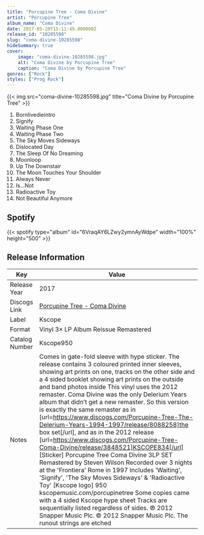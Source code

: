 ```yaml
---
title: "Porcupine Tree - Coma Divine"
artist: "Porcupine Tree"
album_name: "Coma Divine"
date: 2017-05-20T15:11:49.000000Z
release_id: "10285598"
slug: "coma-divine-10285598"
hideSummary: true
cover:
    image: "coma-divine-10285598.jpg"
    alt: "Coma Divine by Porcupine Tree"
    caption: "Coma Divine by Porcupine Tree"
genres: ["Rock"]
styles: ["Prog Rock"]
---
```


{{< img src="coma-divine-10285598.jpg" title="Coma Divine by Porcupine Tree" >}}

<!-- section break -->

1. Bornlivedieintro
2. Signify
3. Waiting Phase One
4. Waiting Phase Two
5. The Sky Moves Sideways
6. Dislocated Day
7. The Sleep Of No Dreaming
8. Moonloop
9. Up The Downstair
10. The Moon Touches Your Shoulder
11. Always Never
12. Is...Not
13. Radioactive Toy
14. Not Beautiful Anymore

<!-- section break -->


## Spotify
{{< spotify type="album" id="6VraqAY6LZwy2ymnAyWdpe" width="100%" height="500" >}}




## Release Information
|  Key           | Value                                                |
| ---------------| ---------------------------------------------------- |
| Release Year   | 2017                                   |
| Discogs Link   | [Porcupine Tree - Coma Divine](https://www.discogs.com/release/10285598-Porcupine-Tree-Coma-Divine) |
| Label          | Kscope |
| Format         | Vinyl 3× LP Album Reissue Remastered |
| Catalog Number | Kscope950 |
| Notes | Comes in gate-fold sleeve with hype sticker. The release contains 3 coloured printed inner sleeves, showing art prints on one, tracks on the other side and a 4 sided booklet showing art prints on the outside and band photos inside  This vinyl uses the 2012 remaster. Coma Divine was the only Delerium Years album that didn’t get a new remaster. So this version is exactly the same remaster as in [url=https://www.discogs.com/Porcupine-Tree-The-Delerium-Years-1994-1997/release/8088258]the box set[/url], and as in the 2012 release [url=https://www.discogs.com/Porcupine-Tree-Coma-Divine/release/3848521]KSCOPE834[/url]  [Sticker] Porcupine Tree Coma Divine 3LP SET Remastered by Steven Wilson Recorded over 3 nights at the 'Frontiera' Rome in 1997 Includes 'Waiting', 'Signify', 'The Sky Moves Sideways' & 'Radioactive Toy' [Kscope logo] 950 kscopemusic.com/porcupinetree   Some copies came with a 4 sided Kscope hype sheet  Tracks are sequentially listed regardless of sides.  ℗ 2012 Snapper Music Plc. © 2012 Snapper Music Plc.   The runout strings are etched |